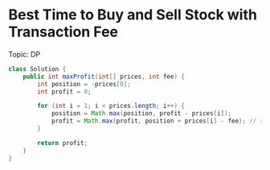 # Best Time to Buy and Sell Stock with Transaction Fee
Topic: DP

```java
class Solution {
    public int maxProfit(int[] prices, int fee) {
        int position = -prices[0];
        int profit = 0;

        for (int i = 1; i < prices.length; i++) {
            position = Math.max(position, profit - prices[i]);
            profit = Math.max(profit, position + prices[i] - fee); // sell on prices[i]
        }

        return profit;
    }
}
```